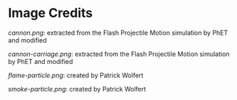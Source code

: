 Image Credits
===========

*cannon.png*: extracted from the Flash Projectile Motion simulation by PhET and modified

*cannon-carriage.png*: extracted from the Flash Projectile Motion simulation by PhET and modified

*flame-particle.png*: created by Patrick Wolfert

*smoke-particle.png*: created by Patrick Wolfert